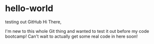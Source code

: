 # hello-world
testing out GitHub
Hi There,

I'm new to this whole Git thing and wanted to test it out before my code bootcamp! Can't wait to actually get some real code in here soon!
